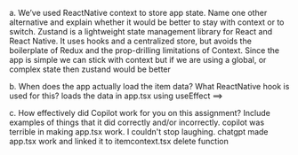 a. We’ve used ReactNative context to store app state. Name one other alternative and explain whether it would be better to stay with context or to switch. Zustand is a lightweight state management library for React and React Native. It uses hooks and a centralized store, but avoids the boilerplate of Redux and the prop-drilling limitations of Context. Since the app is simple we can stick with context but if we are using a global, or complex state then zustand would be better

b. When does the app actually load the item data? What ReactNative hook is used for this? loads the data in app.tsx using useEffect ==>

c. How effectively did Copilot work for you on this assignment? Include examples of things that it did correctly and/or incorrectly.
copilot was terrible in making app.tsx work. I couldn't stop laughing. chatgpt made app.tsx work and linked it to itemcontext.tsx delete function
